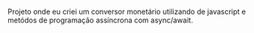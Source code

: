 Projeto onde eu criei um conversor monetário utilizando de javascript e metódos de programação assíncrona com async/await.
